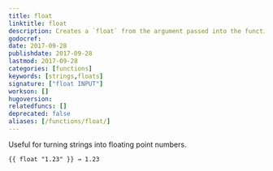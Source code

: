 ```yaml
---
title: float
linktitle: float
description: Creates a `float` from the argument passed into the function.
godocref:
date: 2017-09-28
publishdate: 2017-09-28
lastmod: 2017-09-28
categories: [functions]
keywords: [strings,floats]
signature: ["float INPUT"]
workson: []
hugoversion:
relatedfuncs: []
deprecated: false
aliases: [/functions/float/]
---
```


Useful for turning strings into floating point numbers.

```
{{ float "1.23" }} → 1.23
```
